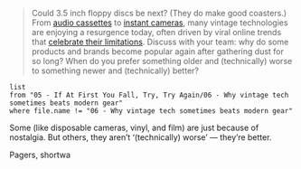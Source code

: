 > Could 3.5 inch floppy discs be next? (They do make good coasters.) From [audio cassettes](https://www.theguardian.com/music/2023/apr/20/fun-way-consume-music-why-sales-of-cassette-tapes-soaring) to [instant cameras](https://web.archive.org/web/20250117102550/https://studybreaks.com/thoughts/polaroid-instant-film/), many vintage technologies are enjoying a resurgence today, often driven by viral online trends that [celebrate their limitations](https://www.bbc.com/news/technology-64512059). Discuss with your team: why do some products and brands become popular again after gathering dust for so long? When do you prefer something older and (technically) worse to something newer and (technically) better?

```dataview
list
from "05 - If At First You Fall, Try, Try Again/06 - Why vintage tech sometimes beats modern gear"
where file.name != "06 - Why vintage tech sometimes beats modern gear"
```

Some (like disposable cameras, vinyl, and film) are just because of nostalgia. But others, they aren’t ‘(technically) worse’ — they’re better.

Pagers, shortwa